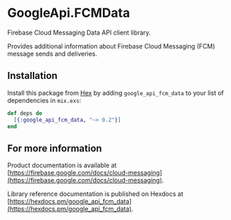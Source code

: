 # GoogleApi.FCMData

Firebase Cloud Messaging Data API client library.

Provides additional information about Firebase Cloud Messaging (FCM) message sends and deliveries.

## Installation

Install this package from [Hex](https://hex.pm) by adding
`google_api_fcm_data` to your list of dependencies in `mix.exs`:

```elixir
def deps do
  [{:google_api_fcm_data, "~> 0.2"}]
end
```

## For more information

Product documentation is available at [https://firebase.google.com/docs/cloud-messaging](https://firebase.google.com/docs/cloud-messaging).

Library reference documentation is published on Hexdocs at
[https://hexdocs.pm/google_api_fcm_data](https://hexdocs.pm/google_api_fcm_data).
